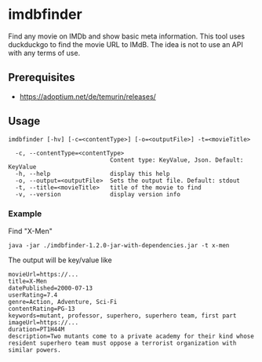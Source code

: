 # imdbfinder
Find any movie on IMDb and show basic meta information. 
This tool uses duckduckgo to find the movie URL to IMdB. The idea is not to use an API with any terms of use.

## Prerequisites
* https://adoptium.net/de/temurin/releases/

## Usage
```
imdbfinder [-hv] [-c=<contentType>] [-o=<outputFile>] -t=<movieTitle>

  -c, --contentType=<contentType>
                             Content type: KeyValue, Json. Default: KeyValue
  -h, --help                 display this help
  -o, --output=<outputFile>  Sets the output file. Default: stdout
  -t, --title=<movieTitle>   title of the movie to find
  -v, --version              display version info
```

### Example

Find "X-Men"
	
	java -jar ./imdbfinder-1.2.0-jar-with-dependencies.jar -t x-men

The output will be key/value like

	movieUrl=https://...
	title=X-Men
	datePublished=2000-07-13
	userRating=7.4
	genre=Action, Adventure, Sci-Fi
	contentRating=PG-13
	keywords=mutant, professor, superhero, superhero team, first part
	imageUrl=https://...
	duration=PT1H44M
	description=Two mutants come to a private academy for their kind whose resident superhero team must oppose a terrorist organization with similar powers.

